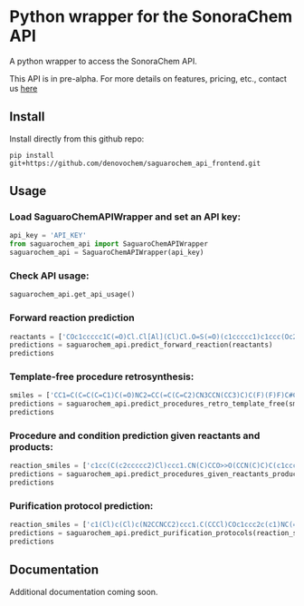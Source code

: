 # Python wrapper for the SonoraChem API

A python wrapper to access the SonoraChem API.

This API is in pre-alpha. For more details on features, pricing, etc., contact us [here](https://denovochem.com)

## Install

Install directly from this github repo:

```console
pip install git+https://github.com/denovochem/saguarochem_api_frontend.git
```

## Usage

### Load SaguaroChemAPIWrapper and set an API key:

```python
api_key = 'API_KEY'
from saguarochem_api import SaguaroChemAPIWrapper
saguarochem_api = SaguaroChemAPIWrapper(api_key)
```

### Check API usage:

```python
saguarochem_api.get_api_usage()
```

### Forward reaction prediction

```python
reactants = ['COc1ccccc1C(=O)Cl.Cl[Al](Cl)Cl.O=S(=O)(c1ccccc1)c1ccc(Oc2ccccc2)cc1.ClCCCl.O.[K+].[OH-].O=S(=O)([O-])[O-].[Mg+2]']
predictions = saguarochem_api.predict_forward_reaction(reactants)
predictions
```

### Template-free procedure retrosynthesis:

```python
smiles = ['CC1=C(C=C(C=C1)C(=O)NC2=CC(=C(C=C2)CN3CCN(CC3)C)C(F)(F)F)C#CC4=CN=C5N4N=CC=C5']
predictions = saguarochem_api.predict_procedures_retro_template_free(smiles)
predictions
```

### Procedure and condition prediction given reactants and products:

```python
reaction_smiles = ['c1cc(C(c2ccccc2)Cl)ccc1.CN(C)CCO>>O(CCN(C)C)C(c1ccccc1)c2ccccc2']
predictions = saguarochem_api.predict_procedures_given_reactants_products(reaction_smiles)
predictions
```

### Purification protocol prediction:

```python
reaction_smiles = ['c1(Cl)c(Cl)c(N2CCNCC2)ccc1.C(CCCl)COc1ccc2c(c1)NC(=O)CC2.ClC(Cl)Cl.O.[Na+].[OH-]>>Clc4cccc(N3CCN(CCCCOc2ccc1c(NC(=O)CC1)c2)CC3)c4Cl']
predictions = saguarochem_api.predict_purification_protocols(reaction_smiles)
predictions
```

## Documentation

Additional documentation coming soon.

